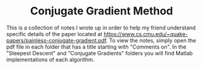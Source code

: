 <h1 align="center">Conjugate Gradient Method</h1>

This is a collection of notes I wrote up in order to help my friend understand specific details of the paper located at https://www.cs.cmu.edu/~quake-papers/painless-conjugate-gradient.pdf. To view the notes, simply open the pdf file in each folder that has a title starting with "Comments on". In the "Steepest Descent" and "Conjugate Gradients" folders you will find Matlab implementations of each algorithm.